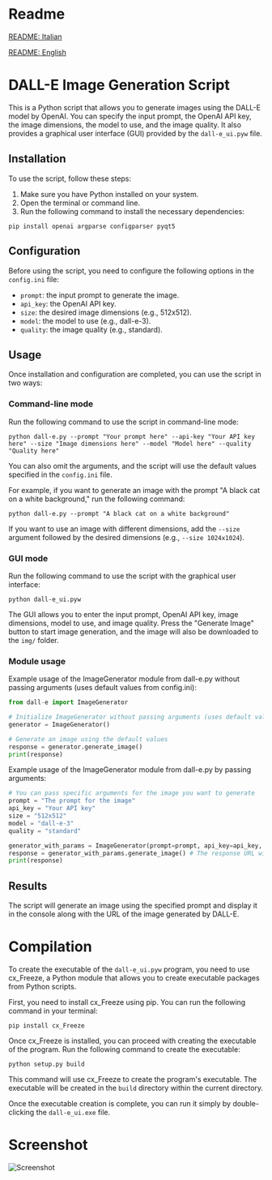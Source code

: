 # Readme
[README: Italian](./README_IT.md)

[README: English](./README.md)

# DALL-E Image Generation Script

This is a Python script that allows you to generate images using the DALL-E model by OpenAI. You can specify the input prompt, the OpenAI API key, the image dimensions, the model to use, and the image quality. It also provides a graphical user interface (GUI) provided by the `dall-e_ui.pyw` file.

## Installation

To use the script, follow these steps:

1. Make sure you have Python installed on your system.
2. Open the terminal or command line.
3. Run the following command to install the necessary dependencies:

```shell
pip install openai argparse configparser pyqt5
```

## Configuration

Before using the script, you need to configure the following options in the `config.ini` file:

- `prompt`: the input prompt to generate the image.
- `api_key`: the OpenAI API key.
- `size`: the desired image dimensions (e.g., 512x512).
- `model`: the model to use (e.g., dall-e-3).
- `quality`: the image quality (e.g., standard).

## Usage

Once installation and configuration are completed, you can use the script in two ways:

### Command-line mode

Run the following command to use the script in command-line mode:

```shell
python dall-e.py --prompt "Your prompt here" --api-key "Your API key here" --size "Image dimensions here" --model "Model here" --quality "Quality here"
```

You can also omit the arguments, and the script will use the default values specified in the `config.ini` file.

For example, if you want to generate an image with the prompt "A black cat on a white background," run the following command:

```shell
python dall-e.py --prompt "A black cat on a white background"
```

If you want to use an image with different dimensions, add the `--size` argument followed by the desired dimensions (e.g., `--size 1024x1024`).

### GUI mode

Run the following command to use the script with the graphical user interface:

```shell
python dall-e_ui.pyw
```

The GUI allows you to enter the input prompt, OpenAI API key, image dimensions, model to use, and image quality. Press the "Generate Image" button to start image generation, and the image will also be downloaded to the `img/` folder.

### Module usage
Example usage of the ImageGenerator module from dall-e.py without passing arguments (uses default values from config.ini):

```python
from dall-e import ImageGenerator

# Initialize ImageGenerator without passing arguments (uses default values from config.ini)
generator = ImageGenerator()

# Generate an image using the default values
response = generator.generate_image()
print(response)
```

Example usage of the ImageGenerator module from dall-e.py by passing arguments:

```python
# You can pass specific arguments for the image you want to generate
prompt = "The prompt for the image"
api_key = "Your API key"
size = "512x512"
model = "dall-e-3"
quality = "standard"

generator_with_params = ImageGenerator(prompt=prompt, api_key=api_key, size=size, model=model, quality=quality)
response = generator_with_params.generate_image() # The response URL with the generated image
print(response)
```

## Results

The script will generate an image using the specified prompt and display it in the console along with the URL of the image generated by DALL-E.

# Compilation
To create the executable of the `dall-e_ui.pyw` program, you need to use cx_Freeze, a Python module that allows you to create executable packages from Python scripts.

First, you need to install cx_Freeze using pip. You can run the following command in your terminal:

```
pip install cx_Freeze
```

Once cx_Freeze is installed, you can proceed with creating the executable of the program.
Run the following command to create the executable:

```
python setup.py build
```

This command will use cx_Freeze to create the program's executable. The executable will be created in the `build` directory within the current directory.

Once the executable creation is complete, you can run it simply by double-clicking the `dall-e_ui.exe` file.

# Screenshot

![Screenshot](https://github.com/nemmusu/dall-e-interface/blob/main/screenshots/interface_example.png)